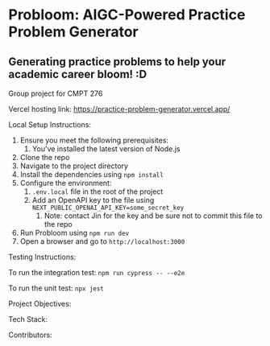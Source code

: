 # Probloom: AIGC-Powered Practice Problem Generator 
## Generating practice problems to help your academic career bloom! :D

Group project for CMPT 276 

Vercel hosting link: https://practice-problem-generator.vercel.app/

Local Setup Instructions:

1. Ensure you meet the following prerequisites:
    1. You've installed the latest version of Node.js 
2. Clone the repo
3. Navigate to the project directory
4. Install the dependencies using `npm install`
5. Configure the environment:
    1. `.env.local` file in the root of the project
    2. Add an OpenAPI key to the file using `NEXT_PUBLIC_OPENAI_API_KEY=some_secret_key`
        1. Note: contact Jin for the key and be sure not to commit this file to the repo
5. Run Probloom using `npm run dev`
6. Open a browser and go to `http://localhost:3000`

Testing Instructions:

To run the integration test:
`npm run cypress -- --e2e`

To run the unit test:
`npx jest`

Project Objectives:

Tech Stack:

Contributors:
